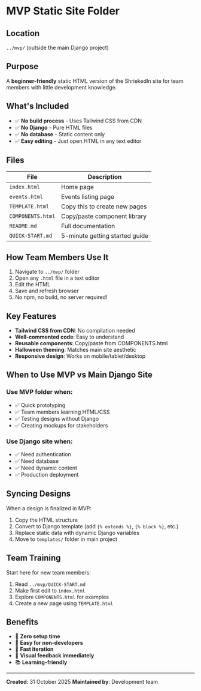 # MVP Static Site Folder

## Location

`../mvp/` (outside the main Django project)

## Purpose

A **beginner-friendly** static HTML version of the ShriekedIn site for team members with little development knowledge.

## What's Included

- ✅ **No build process** - Uses Tailwind CSS from CDN
- ✅ **No Django** - Pure HTML files
- ✅ **No database** - Static content only
- ✅ **Easy editing** - Just open HTML in any text editor

## Files

| File | Description |
|------|-------------|
| `index.html` | Home page |
| `events.html` | Events listing page |
| `TEMPLATE.html` | Copy this to create new pages |
| `COMPONENTS.html` | Copy/paste component library |
| `README.md` | Full documentation |
| `QUICK-START.md` | 5-minute getting started guide |

## How Team Members Use It

1. Navigate to `../mvp/` folder
2. Open any `.html` file in a text editor
3. Edit the HTML
4. Save and refresh browser
5. No npm, no build, no server required!

## Key Features

- **Tailwind CSS from CDN**: No compilation needed
- **Well-commented code**: Easy to understand
- **Reusable components**: Copy/paste from COMPONENTS.html
- **Halloween theming**: Matches main site aesthetic
- **Responsive design**: Works on mobile/tablet/desktop

## When to Use MVP vs Main Django Site

### Use MVP folder when:
- ✅ Quick prototyping
- ✅ Team members learning HTML/CSS
- ✅ Testing designs without Django
- ✅ Creating mockups for stakeholders

### Use Django site when:
- ✅ Need authentication
- ✅ Need database
- ✅ Need dynamic content
- ✅ Production deployment

## Syncing Designs

When a design is finalized in MVP:
1. Copy the HTML structure
2. Convert to Django template (add `{% extends %}`, `{% block %}`, etc.)
3. Replace static data with dynamic Django variables
4. Move to `templates/` folder in main project

## Team Training

Start here for new team members:
1. Read `../mvp/QUICK-START.md`
2. Make first edit to `index.html`
3. Explore `COMPONENTS.html` for examples
4. Create a new page using `TEMPLATE.html`

## Benefits

- 🚀 **Zero setup time**
- 📝 **Easy for non-developers**
- 🎨 **Fast iteration**
- 👀 **Visual feedback immediately**
- 📚 **Learning-friendly**

---

**Created**: 31 October 2025
**Maintained by**: Development team
